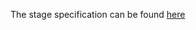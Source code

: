 The stage specification can be found [here](https://hyperskill.org/projects/33/stages/175/implement)